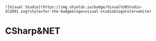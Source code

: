 	![Visual Studio](https://img.shields.io/badge/Visual%20Studio-5C2D91.svg?style=for-the-badge&logo=visual-studio&logoColor=white)

# CSharp&NET
